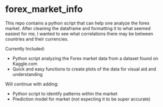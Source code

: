 # forex_market_info

This repo contains a python script that can help one analyze the forex market. 
After cleaning the dataframe and formatting it to what seemed easiest for me, I wanted to see
what correlations there may be between countries and their currencies.

Currently Included:
  - Python script analyzing the Forex market data from a dataset found on Kaggle.com
  - Quick and easy functions to create plots of the data for visual aid and understanding
  
Will continue with adding:
  - Python script to identify patterns within the market 
  - Prediction model for market (not expecting it to be super accurate)
